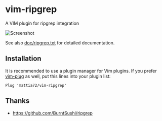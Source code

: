 # vim-ripgrep  

A VIM plugin for ripgrep integration

![Screenshot](/../screenshot/ripgrep.png?raw=true "Screenshot")

See also [doc/ripgrep.txt](http://raw.github.com/mattia72/vim-ripgrep/master/doc/ripgrep.txt)
for detailed documentation.

##  Installation

It is recommended to use a plugin manager for Vim plugins.
If you prefer [vim-plug](https://github.com/junegunn/vim-plug "vim-plug") as
well, put this lines into your plugin list:
```
Plug 'mattia72/vim-ripgrep' 
```

## Thanks
* https://github.com/BurntSushi/ripgrep
